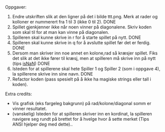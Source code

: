 Oppgaver:

1. Endre utskriften slik at den ligner på det i bilde ttt.png. Merk at rader og kolloner er nummerert fra 1 til 3 (ikke 0 til 2).  DONE
2. Spillet gjenkjenner ikke når noen vinner på diagonalene. Skriv koden som skal til for at man kan vinne på diagonalen.  
3. Spilleren skal kunne skrive in r for å starte spillet på nytt. DONE
4. Spilleren skal kunne skrive in q for å avslutte spillet før det er ferdig. DONE
5. Dersom man skriver inn noe annet en kolone,rad så kræsjer spillet. Fiks det slik at det ikke fører til kræsj, men at spilleren må skrive inn på nytt (tips [isNaN](https://developer.mozilla.org/en-US/docs/Web/JavaScript/Reference/Global_Objects/isNaN)) DONE
6. Isteden for at spillerene skal hete Spiller 1 og Spiller 2 (som i oppgave 4), la spillerene skrive inn sine navn. DONE
7. Refactor koden (pass spesielt på å ikke ha magiske strings eller tall i koden).

Extra credits:

* Vis grafisk (eks fargeleg bakgrunn) på rad/kolone/diagonal somm er vinner resultatet.
* (vanskelig) Isteden for at spilleren skriver inn en kordinat, la spilleren navigere seg rundt på brettet for å hvelge hvor å sette merket (Tips ANSI hjelper deg med dette)..